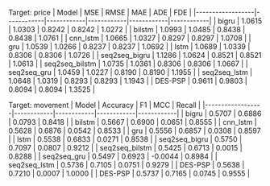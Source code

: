 Target: price
| Model            | MSE        | RMSE       | MAE        | ADE        | FDE        |
|------------------|------------|------------|------------|------------|------------|
| bigru            | 1.0615     | 1.0303     | 0.8242     | 0.8242     | 1.0272     |
| bilstm           | 1.0993     | 1.0485     | 0.8438     | 0.8438     | 1.0761     |
| cnn_lstm         | 1.0665     | 1.0327     | 0.8297     | 0.8297     | 1.0708     |
| gru              | 1.0539     | 1.0266     | 0.8237     | 0.8237     | 1.0692     |
| lstm             | 1.0689     | 1.0339     | 0.8306     | 0.8306     | 1.0726     |
| seq2seq_bigru    | 1.1286     | 1.0624     | 0.8521     | 0.8521     | 1.0613     |
| seq2seq_bilstm   | 1.0735     | 1.0361     | 0.8306     | 0.8306     | 1.0667     |
| seq2seq_gru      | 1.0459     | 1.0227     | 0.8190     | 0.8190     | 1.1955     |
| seq2seq_lstm     | 1.0648     | 1.0319     | 0.8293     | 0.8293     | 1.1943     |
| DES-PSP          | 0.9611     | 0.9803     | 0.8094     | 0.8094     | 1.3525     |

Target: movement
| Model            | Accuracy   | F1         | MCC        | Recall     |
|------------------|------------|------------|------------|------------|
| bigru            | 0.5707     | 0.6886     | 0.0793     | 0.8418     |
| bilstm           | 0.5667     | 0.6900     | 0.0651     | 0.8555     |
| cnn_lstm         | 0.5628     | 0.6876     | 0.0542     | 0.8533     |
| gru              | 0.5556     | 0.6857     | 0.0308     | 0.8597     |
| lstm             | 0.5538     | 0.6833     | 0.0271     | 0.8538     |
| seq2seq_bigru    | 0.5750     | 0.7097     | 0.0807     | 0.9212     |
| seq2seq_bilstm   | 0.5425     | 0.6713     | 0.0015     | 0.8288     |
| seq2seq_gru      | 0.5497     | 0.6923     | -0.0044    | 0.8984     |
| seq2seq_lstm     | 0.5736     | 0.7105     | 0.0751     | 0.9279     |
| DES-PSP          | 0.5638     | 0.7210     |  0.0007    | 1.0000     |
| DES-PSP          | 0.5737     | 0.7165     |  0.0745    | 0.9555     |